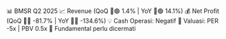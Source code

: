 📊 BMSR Q2 2025
📈 Revenue (QoQ 🔼🟢 1.4% | YoY 🔼🟢 14.1%)
💰 Net Profit (QoQ 🔻🔴 -81.7% | YoY 🔻🔴 -134.6%)
💡 Cash Operasi: Negatif
🧮 Valuasi: PER -5x | PBV 0.5x
🧱 Fundamental perlu dicermati
